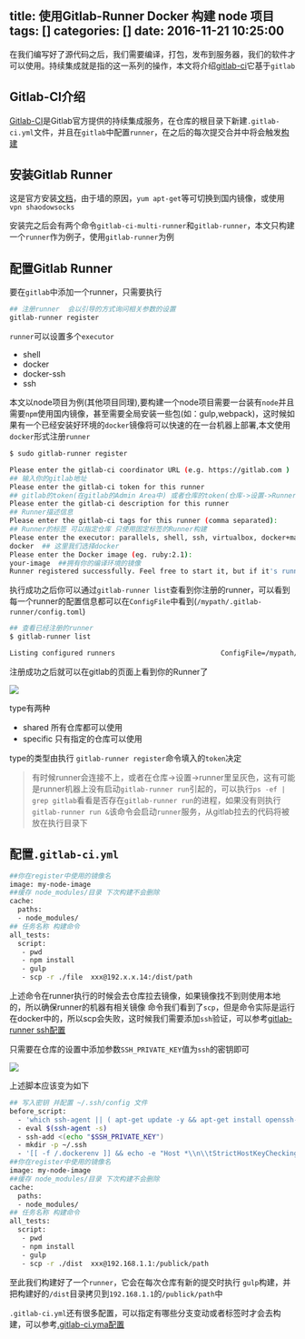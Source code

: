 title: 使用Gitlab-Runner Docker 构建 node 项目
tags: []
categories: []
date: 2016-11-21 10:25:00
---

在我们编写好了源代码之后，我们需要编译，打包，发布到服务器，我们的软件才可以使用。持续集成就是指的这一系列的操作，本文将介绍[gitlab-ci](https://about.gitlab.com/gitlab-ci/)它基于`gitlab`
<!-- more -->

##  Gitlab-CI介绍

[Gitlab-CI](https://docs.gitlab.com/ce/ci/quick_start/README.html)是Gitlab官方提供的持续集成服务，在仓库的根目录下新建`.gitlab-ci.yml`文件，并且在`gitlab`中配置`runner`，在之后的每次提交合并中将会触发[构建](https://docs.gitlab.com/ce/ci/pipelines.html)


## 安装Gitlab Runner
这是官方安装[文档](https://docs.gitlab.com/runner/install/)，由于墙的原因，`yum apt-get`等可切换到国内镜像，或使用`vpn shaodowsocks`

安装完之后会有两个命令`gitlab-ci-multi-runner`和`gitlab-runner`，本文只构建一个`runner`作为例子，使用`gitlab-runner`为例


## 配置Gitlab Runner
要在`gitlab`中添加一个runner，只需要执行
```bash
## 注册runner  会以引导的方式询问相关参数的设置
gitlab-runner register
```
`runner`可以设置多个`executor`
- shell
- docker
- docker-ssh
- ssh

本文以node项目为例(其他项目同理),要构建一个node项目需要一台装有`node`并且需要`npm`使用国内镜像，甚至需要全局安装一些包(如：gulp,webpack)，这时候如果有一个已经安装好环境的`docker`镜像将可以快速的在一台机器上部署,本文使用`docker`形式注册`runner`

```bash
$ sudo gitlab-runner register

Please enter the gitlab-ci coordinator URL (e.g. https://gitlab.com )
## 输入你的gitlab地址  
Please enter the gitlab-ci token for this runner
## gitlab的token(在gitlab的Admin Area中) 或者仓库的token(仓库->设置->Runner)
Please enter the gitlab-ci description for this runner
## Runner描述信息
Please enter the gitlab-ci tags for this runner (comma separated):
## Runner的标签 可以指定仓库 只使用固定标签的Runner构建
Please enter the executor: parallels, shell, ssh, virtualbox, docker+machine, docker-ssh+machine, docker, docker-ssh, kubernetes:
docker  ## 这里我们选择docker
Please enter the Docker image (eg. ruby:2.1):
your-image  ##拥有你的编译环境的镜像
Runner registered successfully. Feel free to start it, but if it's running already the config should be automatically reloaded!
```
执行成功之后你可以通过`gitlab-runner list`查看到你注册的runner，可以看到每一个runner的配置信息都可以在`ConfigFile`中看到(`/mypath/.gitlab-runner/config.toml`)
```bash
## 查看已经注册的runner
$ gitlab-runner list

Listing configured runners                          ConfigFile=/mypath/.gitlab-runner/config.toml
```
注册成功之后就可以在gitlab的页面上看到你的Runner了

![](http://upload-images.jianshu.io/upload_images/670502-38d69f400bf4ebc7.png?imageMogr2/auto-orient/strip%7CimageView2/2/w/1240)

type有两种
- shared 所有仓库都可以使用
- specific  只有指定的仓库可以使用

type的类型由执行 `gitlab-runner register`命令填入的`token`决定

>  有时候runner会连接不上，或者在仓库->设置->runner里呈灰色，这有可能是runner机器上没有启动`gitlab-runner run`引起的，可以执行`ps -ef | grep gitlab`看看是否存在`gitlab-runner run`的进程，如果没有则执行`gitlab-runner run &`该命令会启动`runner`服务，从gitlab拉去的代码将被放在执行目录下

## 配置`.gitlab-ci.yml`

```bash
##你在register中使用的镜像名
image: my-node-image
##缓存 node_modules/目录 下次构建不会删除
cache:
  paths:
  - node_modules/
## 任务名称 构建命令
all_tests:
  script:
   - pwd
   - npm install
   - gulp
   - scp -r ./file  xxx@192.x.x.14:/dist/path
```
上述命令在runner执行的时候会去仓库拉去镜像，如果镜像找不到则使用本地的，所以确保runner的机器有相关镜像
命令我们看到了`scp`，但是命令实际是运行在docker中的，所以scp会失败，这时候我们需要添加`ssh`验证，可以参考[gitlab-runner ssh配置](https://docs.gitlab.com/ee/ci/ssh_keys/README.html)

只需要在仓库的设置中添加参数`SSH_PRIVATE_KEY`值为`ssh`的密钥即可

![](http://upload-images.jianshu.io/upload_images/670502-8c8b00a19d641d73.png?imageMogr2/auto-orient/strip%7CimageView2/2/w/1240)


上述脚本应该变为如下
```bash
## 写入密钥 并配置 ~/.ssh/config 文件
before_script:
  - 'which ssh-agent || ( apt-get update -y && apt-get install openssh-client -y )'
  - eval $(ssh-agent -s)
  - ssh-add <(echo "$SSH_PRIVATE_KEY")
  - mkdir -p ~/.ssh
  - '[[ -f /.dockerenv ]] && echo -e "Host *\\n\\tStrictHostKeyChecking no\\n\\n" > ~/.ssh/config'
##你在register中使用的镜像名
image: my-node-image
##缓存 node_modules/目录 下次构建不会删除
cache:
  paths:
  - node_modules/
## 任务名称 构建命令
all_tests:
  script:
   - pwd
   - npm install
   - gulp
   - scp -r ./dist  xxx@192.168.1.1:/publick/path
```

至此我们构建好了一个`runner`，它会在每次仓库有新的提交时执行 `gulp`构建，并把构建好的`/dist`目录拷贝到`192.168.1.1`的`/publick/path`中


`.gitlab-ci.yml`还有很多配置，可以指定有哪些分支变动或者标签时才会去构建，可以参考[.gitlab-ci.yma配置](https://docs.gitlab.com/ce/ci/yaml/README.html)